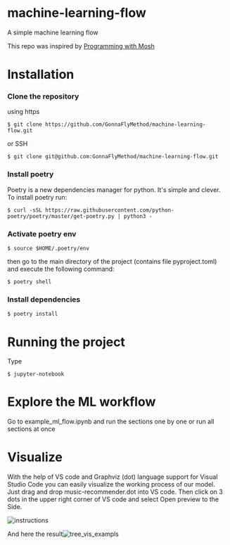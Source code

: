 # machine-learning-flow
A simple machine learning flow

This repo was inspired by [Programming with Mosh](https://www.youtube.com/channel/UCWv7vMbMWH4-V0ZXdmDpPBA)

# Installation

### Clone the repository
using https
```
$ git clone https://github.com/GonnaFlyMethod/machine-learning-flow.git
```
or SSH
```
$ git clone git@github.com:GonnaFlyMethod/machine-learning-flow.git
```

### Install poetry  
Poetry is a new dependencies manager for python. It's simple and clever. To install poetry run:

```
$ curl -sSL https://raw.githubusercontent.com/python-poetry/poetry/master/get-poetry.py | python3 -
```

### Activate poetry env

```
$ source $HOME/.poetry/env
```
then go to the main directory of the project (contains file pyproject.toml) and execute the following command:
```
$ poetry shell
```

### Install dependencies

```
$ poetry install
```

# Running the project
Type
```
$ jupyter-notebook
```

# Explore the ML workflow
Go to example_ml_flow.ipynb and run the sections one by one or run all sections at once

# Visualize
With the help of VS code and Graphviz (dot) language support for Visual Studio Code you can easily visualize the working process of our model.
Just drag and drop music-recommender.dot into VS code. Then click on 3 dots in the upper right corner of VS code and select Open preview to the Side.

![instructions](https://user-images.githubusercontent.com/60840539/135579211-3a4c8df0-020a-4e1f-8d0a-8368ee68eab8.png)

And here the result![tree_vis_exampls](https://user-images.githubusercontent.com/60840539/135579296-0100ad5a-4a51-4f07-9df5-ebb90e91fa61.png)
